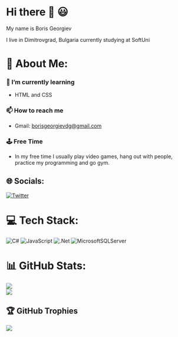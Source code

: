 # Hi there :wave: :smiley:
My name is Boris Georgiev

I live in Dimitrovgrad, Bulgaria currently studying at SoftUni

# 💫 About Me:
### 🌱 I’m currently learning
- HTML and CSS
### 📫 How to reach me
- Gmail: borisgeorgievdg@gmail.com
### 🕹️ Free Time 
- In my free time I usually play video games, hang out with people, practice my programming and go gym.


## 🌐 Socials:
[![Twitter](https://img.shields.io/badge/Twitter-%231DA1F2.svg?logo=Twitter&logoColor=white)](https://twitter.com/Borko_biqcha) 

# 💻 Tech Stack:
![C#](https://img.shields.io/badge/c%23-%23239120.svg?style=for-the-badge&logo=c-sharp&logoColor=white) ![JavaScript](https://img.shields.io/badge/javascript-%23323330.svg?style=for-the-badge&logo=javascript&logoColor=%23F7DF1E) ![.Net](https://img.shields.io/badge/.NET-5C2D91?style=for-the-badge&logo=.net&logoColor=white) ![MicrosoftSQLServer](https://img.shields.io/badge/Microsoft%20SQL%20Sever-CC2927?style=for-the-badge&logo=microsoft%20sql%20server&logoColor=white)

# 📊 GitHub Stats:
![](https://github-readme-stats.vercel.app/api?username=boril4o&theme=omni&hide_border=false&include_all_commits=true&count_private=true)<br>
![](https://github-readme-stats.vercel.app/api/top-langs/?username=boril4o&theme=omni&hide_border=false&include_all_commits=true&count_private=true&layout=compact)

## 🏆 GitHub Trophies
![](https://github-profile-trophy.vercel.app/?username=boril4o&theme=radical&no-frame=true&no-bg=false&margin-w=4)
